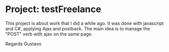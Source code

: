 # Project: testFreelance

This project is about work that I did a while ago.
It was done with javascript and C#, applying Ajax and postback.
The main idea is to manage the "POST" verb with ajax on the same page.

Regards
Gustavo
